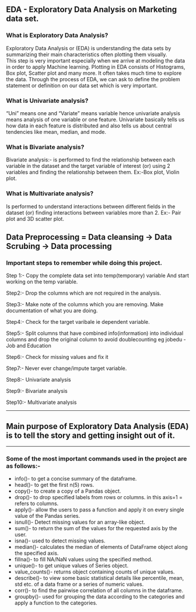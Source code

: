 EDA - Exploratory Data Analysis on Marketing data set.
------------------------------------------
<h3>What is Exploratory Data Analysis?</br></h3>
Exploratory Data Analysis or (EDA) is understanding the data sets by summarizing their main characteristics often plotting them visually.</br> This step is very important especially when we arrive at modeling the data in order to apply Machine learning. Plotting in EDA consists of Histograms, Box plot, Scatter plot and many more. It often takes much time to explore the data. Through the process of EDA, we can ask to define the problem statement or definition on our data set which is very important.
<p></p>
<h3>What is Univariate analysis?</br></h3>
“Uni” means one and “Variate” means variable hence univariate analysis means analysis of one variable or one feature. Univariate basically tells us how data in each feature is distributed and also tells us about central tendencies like mean, median, and mode.
<p></p>
<h3>What is Bivariate analysis?</br></h3>
Bivariate analysis:- is performed to find the relationship between each variable in the dataset and the target variable of interest (or) using 2 variables and finding the relationship between them. Ex:-Box plot, Violin plot.
<p></p>
<h3>What is Multivariate analysis?</br></h3>
Is performed to understand interactions between different fields in the dataset (or) finding interactions between variables more than 2. Ex:- Pair plot and 3D scatter plot.
<p></p>

Data Preprocessing = Data cleansing -> Data Scrubing -> Data processing 
------------------------------------------
<h3>Important steps to remember while doing this project.</h3>

Step 1:-
Copy the complete data set into temp(temporary) variable
And start working on the temp variable.

Step2:-
Drop the columns which are not required in the analysis.

Step3:-
Make note of the columns which you are removing. Make documentation of what you are doing.

Step4:-
Check for the target varibale ie dependent variable.

Step5:-
Split columns that have combined info(information) into individual columns and drop the original column to avoid doublecounting
eg jobedu - Job and Education

Step6:-
Check for missing values and fix it

Step7:-
Never ever change/impute target variable.

Step8:-
Univariate analysis 

Step9:-
Bivariate analysis

Step10:-
Multivariate analysis

---------------------------------------------

<h2>Main purpose of Exploratory Data Analysis (EDA) is to tell the story and getting insight out of it.</h2>

---------------------------------------------

<h3>Some of the most important commands used in the project are as follows:-</h3>

* info()- to get a concise summary of the dataframe.
* head()- to get the first n(5) rows.
* copy()- to create a copy of a Pandas object.
* drop()- to drop specified labels from rows or columns. in this axis=1 = refers to columns.
* apply()- allow the users to pass a function and apply it on every single value of the Pandas series.
* isnull()- Detect missing values for an array-like object.
* sum()- to return the sum of the values for the requested axis by the user.
* isna()- used to detect missing values.
* median()- calculates the median of elements of DataFrame object along the specified axis.
* fillna()- to fill NA/NaN values using the specified method.
* unique()- to get unique values of Series object.
* value_counts()-  returns object containing counts of unique values.
* describe()- to view some basic statistical details like percentile, mean, std etc. of a data frame or a series of numeric values.
* corr()- to find the pairwise correlation of all columns in the dataframe.
* groupby()- used for grouping the data according to the categories and apply a function to the categories.
